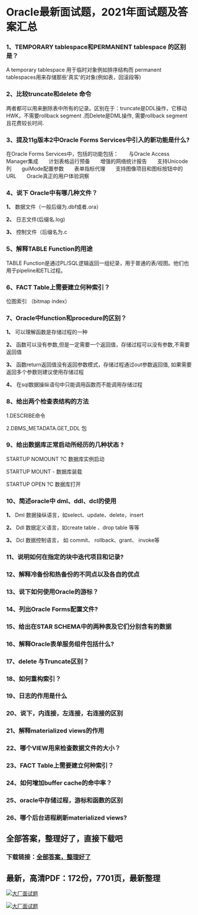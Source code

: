 # Oracle最新面试题，2021年面试题及答案汇总







### 1、TEMPORARY tablespace和PERMANENT tablespace 的区别是？

A temporary tablespace 用于临时对象例如排序结构而 permanent tablespaces用来存储那些'真实'的对象(例如表，回滚段等)


### 2、比较truncate和delete 命令

两者都可以用来删除表中所有的记录。区别在于：truncate是DDL操作，它移动HWK，不需要rollback segment .而Delete是DML操作, 需要rollback segment 且花费较长时间.


### 3、提及11g版本2中Oracle Forms Services中引入的新功能是什么?

在Oracle Forms Services中，包括的功能包括：　　与Oracle Access Manager集成　　计划表格运行预备　　增强的网络统计报告　　支持Unicode列　　guiMode配置参数　　表单指标代理　　支持图像项目和图标按钮中的URL　　Oracle真正的用户体验洞察


### 4、说下 Oracle中有哪几种文件？

**1、** 数据文件（一般后缀为.dbf或者.ora）

**2、** 日志文件(后缀名.log)

**3、** 控制文件（后缀名为.c


### 5、解释TABLE Function的用途

TABLE Function是通过PL/SQL逻辑返回一组纪录，用于普通的表/视图。他们也用于pipeline和ETL过程。


### 6、FACT Table上需要建立何种索引？

位图索引 （bitmap index）


### 7、Oracle中function和procedure的区别？

**1、** 可以理解函数是存储过程的一种

**2、** 函数可以没有参数,但是一定需要一个返回值，存储过程可以没有参数,不需要返回值

**3、** 函数return返回值没有返回参数模式，存储过程通过out参数返回值, 如果需要返回多个参数则建议使用存储过程

**4、** 在sql数据操纵语句中只能调用函数而不能调用存储过程


### 8、给出两个检查表结构的方法

1.DESCRIBE命令

2.DBMS_METADATA.GET_DDL 包


### 9、给出数据库正常启动所经历的几种状态 ?

STARTUP NOMOUNT ?C 数据库实例启动

STARTUP MOUNT - 数据库装载

STARTUP OPEN ?C 数据库打开


### 10、简述oracle中 dml、ddl、dcl的使用

**1、** Dml 数据操纵语言，如select、update、delete，insert

**2、** Ddl 数据定义语言，如create table 、drop table 等等

**3、** Dcl 数据控制语言， 如 commit、 rollback、grant、 invoke等


### 11、说明如何在指定的块中迭代项目和记录?
### 12、解释冷备份和热备份的不同点以及各自的优点
### 13、说下如何使用Oracle的游标？
### 14、列出Oracle Forms配置文件?
### 15、给出在STAR SCHEMA中的两种表及它们分别含有的数据
### 16、解释Oracle表单服务组件包括什么?
### 17、delete 与Truncate区别？
### 18、如何重构索引？
### 19、日志的作用是什么
### 20、说下，内连接，左连接，右连接的区别
### 21、解释materialized views的作用
### 22、哪个VIEW用来检查数据文件的大小？
### 23、FACT Table上需要建立何种索引？
### 24、如何增加buffer cache的命中率？
### 25、oracle中存储过程，游标和函数的区别
### 26、哪个后台进程刷新materialized views?




## 全部答案，整理好了，直接下载吧

### 下载链接：[全部答案，整理好了](https://www.souyunku.com/wp-content/uploads/weixin/githup-weixin-2.png)




## 最新，高清PDF：172份，7701页，最新整理

[![大厂面试题](https://www.souyunku.com/wp-content/uploads/weixin/mst.png "架构师专栏")](https://www.souyunku.com/wp-content/uploads/weixin/githup-weixin.png "架构师专栏")

[![大厂面试题](https://www.souyunku.com/wp-content/uploads/weixin/githup-weixin.png "架构师专栏")](https://www.souyunku.com/wp-content/uploads/weixin/githup-weixin.png "架构师专栏")
